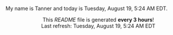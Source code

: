 My name is Tanner and today is Tuesday, August 19, 5:24 AM EDT.

<p align="center">This <i>README</i> file is generated <b>every 3 hours</b>!</br>Last refresh: Tuesday, August 19, 5:24 AM EDT<br /></p>
